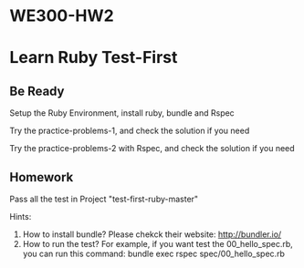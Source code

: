 # WE300-HW2 

# Learn Ruby Test-First

## Be Ready 

Setup the Ruby Environment, install ruby, bundle and Rspec

Try the practice-problems-1, and check the solution if you need 

Try the practice-problems-2 with Rspec, and check the solution if you need

## Homework 

Pass all the test in Project "test-first-ruby-master"

Hints:
1. How to install bundle?
Please chekck their website: http://bundler.io/
2. How to run the test?
For example, if you want test the 00_hello_spec.rb, you can run this command: 
bundle exec rspec spec/00_hello_spec.rb

